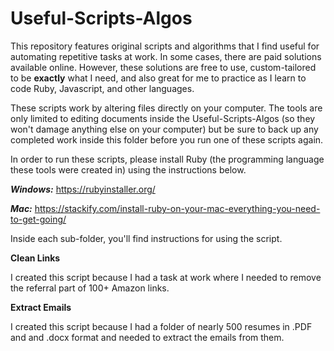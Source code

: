 # Useful-Scripts-Algos

This repository features original scripts and algorithms that I find useful for automating repetitive tasks at work. In some cases, there are paid solutions available online. However, these solutions are free to use, custom-tailored to be **exactly** what I need, and also great for me to practice as I learn to code Ruby, Javascript, and other languages.

These scripts work by altering files directly on your computer. The tools are only limited to editing documents inside the Useful-Scripts-Algos (so they won't damage anything else on your computer) but be sure to back up any completed work inside this folder before you run one of these scripts again.

In order to run these scripts, please install Ruby (the programming language these tools were created in) using the instructions below.

***Windows:*** https://rubyinstaller.org/

***Mac:*** https://stackify.com/install-ruby-on-your-mac-everything-you-need-to-get-going/

Inside each sub-folder, you'll find instructions for using the script.

**Clean Links**

I created this script because I had a task at work where I needed to remove the referral part of 100+ Amazon links.

**Extract Emails**

I created this script because I had a folder of nearly 500 resumes in .PDF and and .docx format and needed to extract the emails from them.
